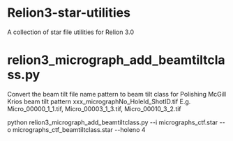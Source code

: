 # Relion3-star-utilities
A collection of star file utilities for Relion 3.0


# relion3_micrograph_add_beamtiltclass.py
Convert the beam tilt file name pattern to beam tilt class for Polishing
McGill Krios beam tilt pattern
  xxx_micrographNo_HoleId_ShotID.tif
  E.g. Micro_00000_1_1.tif, Micro_00003_1_3.tif, Micro_00010_3_2.tif

python relion3_micrograph_add_beamtiltclass.py --i micrographs_ctf.star --o micrographs_ctf_beamtiltclass.star --holeno 4




